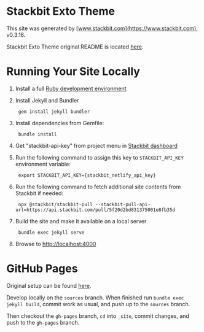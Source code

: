 # Stackbit Exto Theme

This site was generated by [www.stackbit.com](https://www.stackbit.com), v0.3.16.

Stackbit Exto Theme original README is located [here](./README.theme.md).

# Running Your Site Locally

1. Install a full [Ruby development environment](https://jekyllrb.com/docs/installation/)

1. Install Jekyll and Bundler

        gem install jekyll bundler

1. Install dependencies from Gemfile:

        bundle install

1. Get "stackbit-api-key" from project menu in [Stackbit dashboard](https://app.stackbit.com/dashboard)

1. Run the following command to assign this key to `STACKBIT_API_KEY` environment variable:

        export STACKBIT_API_KEY={stackbit_netlify_api_key}

1. Run the following command to fetch additional site contents from Stackbit if needed:

        npx @stackbit/stackbit-pull --stackbit-pull-api-url=https://api.stackbit.com/pull/5f20d2bd831375001e8fb35d

1. Build the site and make it available on a local server

        bundle exec jekyll serve

1. Browse to [http://localhost:4000](http://localhost:4000)

# GitHub Pages

Original setup can be found [here](https://stackoverflow.com/questions/28249255/how-do-i-configure-github-to-use-non-supported-jekyll-site-plugins/28252200#28252200).

Develop locally on the `sources` branch. When finished run `bundle exec jekyll build`, commit work as usual, and push up to the `sources` branch.

Then checkout the `gh-pages` branch, `cd` into `_site`, commit changes, and push to the `gh-pages` branch.
